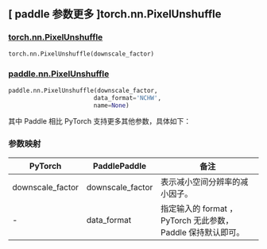 ## [ paddle 参数更多 ]torch.nn.PixelUnshuffle
### [torch.nn.PixelUnshuffle](https://pytorch.org/docs/stable/generated/torch.nn.PixelUnshuffle.html?highlight=pixel#torch.nn.PixelUnshuffle)

```python
torch.nn.PixelUnshuffle(downscale_factor)
```

### [paddle.nn.PixelUnshuffle](https://www.paddlepaddle.org.cn/documentation/docs/zh/develop/api/paddle/nn/PixelUnshuffle_cn.html)

```python
paddle.nn.PixelUnshuffle(downscale_factor,
                        data_format='NCHW',
                        name=None)
```

其中 Paddle 相比 PyTorch 支持更多其他参数，具体如下：
### 参数映射

| PyTorch       | PaddlePaddle | 备注                                                   |
| ------------- | ------------ | ------------------------------------------------------ |
| downscale_factor   | downscale_factor | 表示减小空间分辨率的减小因子。                   |
| -   | data_format | 指定输入的 format ， PyTorch 无此参数， Paddle 保持默认即可。                  |
